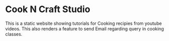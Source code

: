 # Cook N Craft Studio
 This is a static website showing tutorials for Cooking recipies from youtube videos. This also renders  a feature to send Email regarding query in cooking classes.
